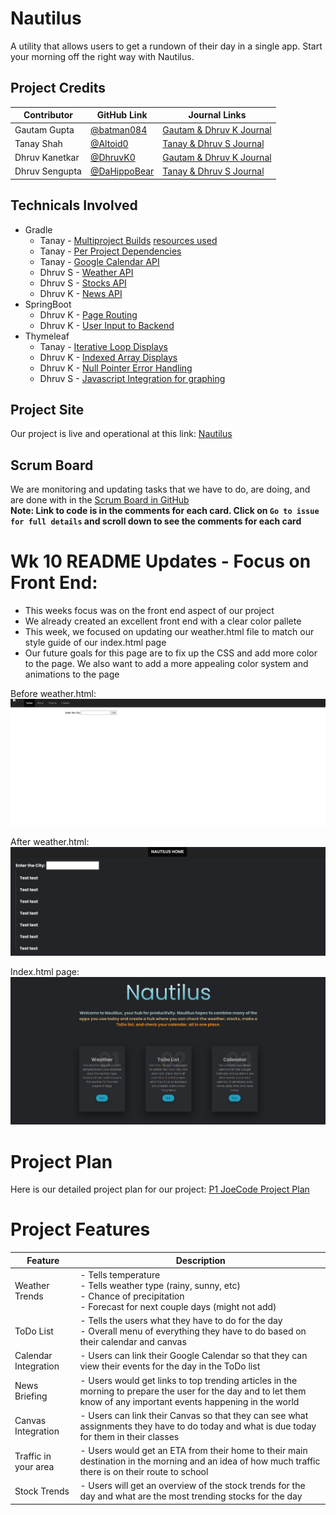 # Nautilus
A utility that allows users to get a rundown of their day in a single app. Start your morning off the right way with Nautilus.

## Project Credits
Contributor | GitHub Link | Journal Links
----------- | ----------- | -------------
Gautam Gupta | [@batman084](https://github.com/batman084) | [Gautam & Dhruv K Journal](https://docs.google.com/document/d/1tCDVj-Cb-zR5BkXZF6V9x2aPzR__5qMSUu2iNDu2oko/edit?usp=sharing)
Tanay Shah | [@Altoid0](https://github.com/Altoid0) | [Tanay & Dhruv S Journal](https://docs.google.com/document/d/1g60S7gscwpYl4oalQHzpsQa1RahPRVd42iXyDRPMrnE/edit?usp=sharing)
Dhruv Kanetkar | [@DhruvK0](https://github.com/DhruvK0) | [Gautam & Dhruv K Journal](https://docs.google.com/document/d/1tCDVj-Cb-zR5BkXZF6V9x2aPzR__5qMSUu2iNDu2oko/edit?usp=sharing)
Dhruv Sengupta | [@DaHippoBear](https://github.com/DaHippoBear) | [Tanay & Dhruv S Journal](https://docs.google.com/document/d/1g60S7gscwpYl4oalQHzpsQa1RahPRVd42iXyDRPMrnE/edit?usp=sharing)

## Technicals Involved
* Gradle
  * Tanay - [Multiproject Builds](https://github.com/Altoid0/Nautilus/blob/master/settings.gradle) [resources used]()
  * Tanay - [Per Project Dependencies](https://github.com/Altoid0/Nautilus/blob/master/menu/build.gradle)
  * Tanay - [Google Calendar API](https://github.com/Altoid0/Nautilus/blob/master/calendar/src/main/Java/com/calendar/CalendarRequest.java)
  * Dhruv S - [Weather API](https://github.com/Altoid0/Nautilus/blob/master/menu/src/main/java/com/nautilus/ApiCall.java)
  * Dhruv S - [Stocks API](https://github.com/Altoid0/Nautilus/blob/master/menu/src/main/java/com/nautilus/StockEval.java)
  * Dhruv K - [News API](https://github.com/Altoid0/Nautilus/blob/master/menu/src/main/java/com/nautilus/NewsCall.java)
* SpringBoot
  * Dhruv K - [Page Routing](https://github.com/Altoid0/Nautilus/blob/master/menu/src/main/java/com/nautilus/NautilusApplicationController.java#L20)
  * Dhruv K - [User Input to Backend](https://github.com/Altoid0/Nautilus/blob/master/menu/src/main/java/com/nautilus/NautilusApplicationController.java#L21)
* Thymeleaf
  * Tanay - [Iterative Loop Displays](https://github.com/Altoid0/Nautilus/blob/master/menu/src/main/resources/templates/calendar.html#L34)
  * Dhruv K - [Indexed Array Displays]()
  * Dhruv K - [Null Pointer Error Handling]()
  * Dhruv S - [Javascript Integration for graphing](https://github.com/Altoid0/Nautilus/blob/master/menu/src/main/resources/templates/stock.html)

## Project Site
Our project is live and operational at this link: [Nautilus](http://76.176.51.196/)

## Scrum Board
We are monitoring and updating tasks that we have to do, are doing, and are done with in the [Scrum Board in GitHub](https://github.com/Altoid0/Nautilus/projects/1)  
**Note: Link to code is in the comments for each card. Click on `Go to issue for full details` and scroll down to see the comments for each card**  

# Wk 10 README Updates - Focus on Front End:
- This weeks focus was on the front end aspect of our project  
- We already created an excellent front end with a clear color pallete  
- This week, we focused on updating our weather.html file to match our style guide of our index.html page
- Our future goals for this page are to fix up the CSS and add more color to the page. We also want to add a more appealing color system and animations to the page

Before weather.html: ![](https://github.com/Altoid0/Nautilus/blob/master/assets/Weather_OldPage.png)

After weather.html: ![](https://github.com/Altoid0/Nautilus/blob/master/assets/Weather_HomePage.png)

Index.html page: ![](https://github.com/Altoid0/Nautilus/blob/master/assets/Index_HomePage.png)

# Project Plan
Here is our detailed project plan for our project: [P1 JoeCode Project Plan](https://docs.google.com/document/d/1m7wAU9ol465JiQeQv9NltoqsjlFo8B8UNO8IeDBx2rU/edit?usp=sharing)  

# Project Features
Feature | Description
------- | ---------------------------------------
Weather Trends | - Tells temperature  <br>- Tells weather type (rainy, sunny, etc)<br>  - Chance of precipitation<br>  - Forecast for next couple days (might not add)<br>  
ToDo List | - Tells the users what they have to do for the day<br>  - Overall menu of everything they have to do based on their calendar and canvas  
Calendar Integration | - Users can link their Google Calendar so that they can view their events for the day in the ToDo list  
News Briefing | - Users would get links to top trending articles in the morning to prepare the user for the day and to let them know of any important events happening in the world  
Canvas Integration | - Users can link their Canvas so that they can see what assignments they have to do today and what is due today for them in their classes  
Traffic in your area | - Users would get an ETA from their home to their main destination in the morning and an idea of how much traffic there is on their route to school  
Stock Trends | - Users will get an overview of the stock trends for the day and what are the most trending stocks for the day  
